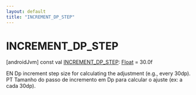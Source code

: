 ```yaml
---
layout: default
title: "INCREMENT_DP_STEP"
---
```


# INCREMENT_DP_STEP

[androidJvm]
const val [INCREMENT_DP_STEP](-i-n-c-r-e-m-e-n-t_-d-p_-s-t-e-p.md): [Float](https://kotlinlang.org/api/core/kotlin-stdlib/kotlin/-float/index.html) = 30.0f

EN Dp increment step size for calculating the adjustment (e.g., every 30dp). PT Tamanho do passo de incremento em Dp para calcular o ajuste (ex: a cada 30dp).